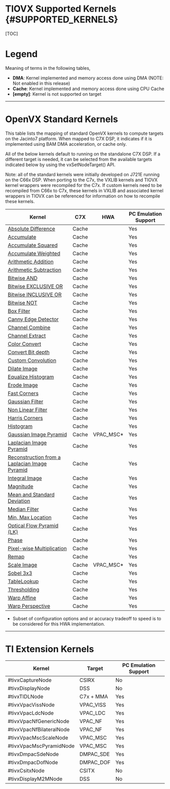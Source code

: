 # TIOVX Supported Kernels {#SUPPORTED_KERNELS}

[TOC]

# Legend

Meaning of terms in the following tables,

- **DMA**:     Kernel implemented and memory access done using DMA (NOTE: Not enabled in this release)
- **Cache**:   Kernel implemented and memory access done using CPU Cache
- **[empty]**: Kernel is not supported on target

---

# OpenVX Standard Kernels

This table lists the mapping of standard OpenVX kernels to compute targets
on the Jacinto7 platform.  When mapped to C7X DSP, it indicates if it is implemented
using BAM DMA acceleration, or cache only.

All of the below kernels default to running on the standalone C7X DSP.  If a different target
is needed, it can be selected from the available targets indicated below by using the vxSetNodeTarget() API.

Note: all of the standard kernels were initially developed on J721E running on the C66x DSP.  When porting to
the C7x, the VXLIB kernels and TIOVX kernel wrappers were recompiled for the C7x.  If custom kernels need to
be recompiled from C66x to C7x, these kernels in VXLIB and associated kernel wrappers in TIOVX can be referenced
for information on how to recompile these kernels.

Kernel | C7X | HWA | PC Emulation Support |
-------|------|-----|-----|
[Absolute Difference](https://www.khronos.org/registry/OpenVX/specs/1.1/html/dc/ddf/group__group__vision__function__absdiff.html)              | Cache | | Yes |
[Accumulate](https://www.khronos.org/registry/OpenVX/specs/1.1/html/d0/d77/group__group__vision__function__accumulate.html)                    | Cache | | Yes |
[Accumulate Squared](https://www.khronos.org/registry/OpenVX/specs/1.1/html/d0/d2c/group__group__vision__function__accumulate__square.html)    | Cache | | Yes |
[Accumulate Weighted](https://www.khronos.org/registry/OpenVX/specs/1.1/html/d2/d2e/group__group__vision__function__accumulate__weighted.html) | Cache | | Yes |
[Arithmetic Addition](https://www.khronos.org/registry/OpenVX/specs/1.1/html/d6/db0/group__group__vision__function__add.html)                  | Cache | | Yes |
[Arithmetic Subtraction](https://www.khronos.org/registry/OpenVX/specs/1.1/html/d6/d6d/group__group__vision__function__sub.html)               | Cache | | Yes |
[Bitwise AND](https://www.khronos.org/registry/OpenVX/specs/1.1/html/d4/d4e/group__group__vision__function__and.html)                          | Cache | | Yes |
[Bitwise EXCLUSIVE OR](https://www.khronos.org/registry/OpenVX/specs/1.1/html/d3/dd1/group__group__vision__function__xor.html)                 | Cache | | Yes |
[Bitwise INCLUSIVE OR](https://www.khronos.org/registry/OpenVX/specs/1.1/html/d2/d5d/group__group__vision__function__or.html)                  | Cache | | Yes |
[Bitwise NOT](https://www.khronos.org/registry/OpenVX/specs/1.1/html/dc/d06/group__group__vision__function__not.html)                          | Cache | | Yes |
[Box Filter](https://www.khronos.org/registry/OpenVX/specs/1.1/html/da/d7c/group__group__vision__function__box__image.html)                    | Cache | | Yes |
[Canny Edge Detector](https://www.khronos.org/registry/OpenVX/specs/1.1/html/d7/d71/group__group__vision__function__canny.html)                | Cache | | Yes |
[Channel Combine](https://www.khronos.org/registry/OpenVX/specs/1.1/html/de/df2/group__group__vision__function__channelcombine.html)           | Cache | | Yes |
[Channel Extract](https://www.khronos.org/registry/OpenVX/specs/1.1/html/dd/dc1/group__group__vision__function__channelextract.html)           | Cache | | Yes |
[Color Convert](https://www.khronos.org/registry/OpenVX/specs/1.1/html/d1/dc2/group__group__vision__function__colorconvert.html)               | Cache | | Yes |
[Convert Bit depth](https://www.khronos.org/registry/OpenVX/specs/1.1/html/de/d73/group__group__vision__function__convertdepth.html)           | Cache | | Yes |
[Custom Convolution](https://www.khronos.org/registry/OpenVX/specs/1.1/html/d3/d3b/group__group__vision__function__custom__convolution.html)   | Cache | | Yes |
[Dilate Image](https://www.khronos.org/registry/OpenVX/specs/1.1/html/dc/d73/group__group__vision__function__dilate__image.html)               | Cache | | Yes |
[Equalize Histogram](https://www.khronos.org/registry/OpenVX/specs/1.1/html/d1/d70/group__group__vision__function__equalize__hist.html)        | Cache | | Yes |
[Erode Image](https://www.khronos.org/registry/OpenVX/specs/1.1/html/dc/dff/group__group__vision__function__erode__image.html)                 | Cache | | Yes |
[Fast Corners](https://www.khronos.org/registry/OpenVX/specs/1.1/html/dd/d22/group__group__vision__function__fast.html)                        | Cache | | Yes |
[Gaussian Filter](https://www.khronos.org/registry/OpenVX/specs/1.1/html/d6/d58/group__group__vision__function__gaussian__image.html)          | Cache | | Yes |
[Non Linear Filter](https://www.khronos.org/registry/OpenVX/specs/1.1/html/d5/dc5/group__group__vision__function__nonlinear__filter.html)      | Cache | | Yes |
[Harris Corners](https://www.khronos.org/registry/OpenVX/specs/1.1/html/d7/d5f/group__group__vision__function__harris.html)                    | Cache | | Yes |
[Histogram](https://www.khronos.org/registry/OpenVX/specs/1.1/html/d6/dcb/group__group__vision__function__histogram.html)                      | Cache | | Yes |
[Gaussian Image Pyramid](https://www.khronos.org/registry/OpenVX/specs/1.1/html/d0/d15/group__group__vision__function__gaussian__pyramid.html) | Cache | VPAC_MSC* | Yes |
[Laplacian Image Pyramid](https://www.khronos.org/registry/OpenVX/specs/1.1/html/dc/d60/group__group__vision__function__laplacian__pyramid.html) | Cache   |  | Yes |
[Reconstruction from a Laplacian Image Pyramid](https://www.khronos.org/registry/OpenVX/specs/1.1/html/dd/daa/group__group__vision__function__laplacian__reconstruct.html) | Cache |  | Yes |
[Integral Image](https://www.khronos.org/registry/OpenVX/specs/1.1/html/d0/d7b/group__group__vision__function__integral__image.html)           | Cache |  | Yes |
[Magnitude](https://www.khronos.org/registry/OpenVX/specs/1.1/html/dd/df2/group__group__vision__function__magnitude.html)                      | Cache |  | Yes |
[Mean and Standard Deviation](https://www.khronos.org/registry/OpenVX/specs/1.1/html/d8/d85/group__group__vision__function__meanstddev.html)   | Cache |  | Yes |
[Median Filter](https://www.khronos.org/registry/OpenVX/specs/1.1/html/d3/d77/group__group__vision__function__median__image.html)              | Cache |  | Yes |
[Min, Max Location](https://www.khronos.org/registry/OpenVX/specs/1.1/html/d8/d05/group__group__vision__function__minmaxloc.html)              | Cache |  | Yes |
[Optical Flow Pyramid (LK)](https://www.khronos.org/registry/OpenVX/specs/1.1/html/d0/d0c/group__group__vision__function__opticalflowpyrlk.html) | Cache   |  | Yes |
[Phase](https://www.khronos.org/registry/OpenVX/specs/1.1/html/db/d4e/group__group__vision__function__phase.html)                              | Cache   |  | Yes |
[Pixel-wise Multiplication](https://www.khronos.org/registry/OpenVX/specs/1.1/html/d7/dae/group__group__vision__function__mult.html)           | Cache   |  | Yes |
[Remap](https://www.khronos.org/registry/OpenVX/specs/1.1/html/df/dca/group__group__vision__function__remap.html)                              | Cache   |  | Yes |
[Scale Image](https://www.khronos.org/registry/OpenVX/specs/1.1/html/d1/d26/group__group__vision__function__scale__image.html)                 | Cache   | VPAC_MSC* | Yes |
[Sobel 3x3](https://www.khronos.org/registry/OpenVX/specs/1.1/html/da/d4b/group__group__vision__function__sobel3x3.html)                       | Cache   |  | Yes |
[TableLookup](https://www.khronos.org/registry/OpenVX/specs/1.1/html/d5/d4e/group__group__vision__function__lut.html)                          | Cache   |  | Yes |
[Thresholding](https://www.khronos.org/registry/OpenVX/specs/1.1/html/d3/d1e/group__group__vision__function__threshold.html)                   | Cache   |  | Yes |
[Warp Affine](https://www.khronos.org/registry/OpenVX/specs/1.1/html/d5/d5f/group__group__vision__function__warp__affine.html)                 | Cache   |  | Yes |
[Warp Perspective](https://www.khronos.org/registry/OpenVX/specs/1.1/html/da/d6a/group__group__vision__function__warp__perspective.html)       | Cache   |  | Yes |

* Subset of configuration options and or accuracy tradeoff to speed is to be considered for this HWA implementation.

---

# TI Extension Kernels

Kernel                            | Target    | PC Emulation Support |
----------------------------------|-----------|----------------------|
#tivxCaptureNode                  | CSIRX     | No                   |
#tivxDisplayNode                  | DSS       | No                   |
#tivxTIDLNode                     | C7x + MMA | Yes                  |
#tivxVpacVissNode                 | VPAC_VISS | Yes                  |
#tivxVpacLdcNode                  | VPAC_LDC  | Yes                  |
#tivxVpacNfGenericNode            | VPAC_NF   | Yes                  |
#tivxVpacNfBilateralNode          | VPAC_NF   | Yes                  |
#tivxVpacMscScaleNode             | VPAC_MSC  | Yes                  |
#tivxVpacMscPyramidNode           | VPAC_MSC  | Yes                  |
#tivxDmpacSdeNode                 | DMPAC_SDE | Yes                  |
#tivxDmpacDofNode                 | DMPAC_DOF | Yes                  |
#tivxCsitxNode                    | CSITX     | No                   |
#tivxDisplayM2MNode               | DSS       | No                   |

